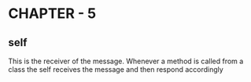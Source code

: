 # CHAPTER - 5

## self
This is the receiver of the message.
Whenever a method is called from a class the self receives the message and then respond accordingly